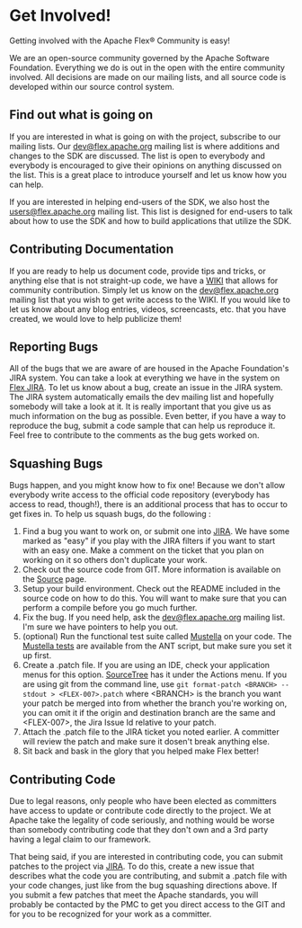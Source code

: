 <!--
 
 Licensed to the Apache Software Foundation (ASF) under one or more
 contributor license agreements.  See the NOTICE file distributed with
 this work for additional information regarding copyright ownership.
 The ASF licenses this file to You under the Apache License, Version 2.0
 (the "License"); you may not use this file except in compliance with
 the License.  You may obtain a copy of the License at
 
 http://www.apache.org/licenses/LICENSE-2.0
 
 Unless required by applicable law or agreed to in writing, software
 distributed under the License is distributed on an "AS IS" BASIS,
 WITHOUT WARRANTIES OR CONDITIONS OF ANY KIND, either express or implied.
 See the License for the specific language governing permissions and
 limitations under the License.
 
-->
# Get Involved!
Getting involved with the Apache Flex® Community is easy!

We are an open-source community governed by the Apache Software Foundation.  Everything we do is out in the open with
the entire community involved.  All decisions are made on our mailing lists, and all source code is developed
within our source control system.

## Find out what is going on
If you are interested in what is going on with the project, subscribe to our mailing lists.  Our [dev@flex.apache.org][1] mailing
list is where additions and changes to the SDK are discussed.  The list is open to everybody and everybody is encouraged
to give their opinions on anything discussed on the list.  This is a great place to introduce yourself and let us know
how you can help.

If you are interested in helping end-users of the SDK, we also host the [users@flex.apache.org][1] mailing list.  This list
is designed for end-users to talk about how to use the SDK and how to build applications that utilize the SDK.

## Contributing Documentation
If you are ready to help us document code, provide tips and tricks, or anything else that is not straight-up code, we
have a [WIKI][2] that allows for community contribution.  Simply let us know on the dev@flex.apache.org mailing list
that you wish to get write access to the WIKI.  If you would like to let us know about any blog entries, videos,
screencasts, etc. that you have created, we would love to help publicize them!

## Reporting Bugs
All of the bugs that we are aware of are housed in the Apache Foundation's JIRA system.  You can take a look at everything
we have in the system on [Flex JIRA][3].  To let us know about a bug, create an issue in the JIRA system.  The JIRA
system automatically emails the dev mailing list and hopefully somebody will take a look at it.  It is really important
that you give us as much information on the bug as possible.  Even better, if you have a way to reproduce the bug, submit
a code sample that can help us reproduce it.  Feel free to contribute to the comments as the bug gets worked on.

## Squashing Bugs
Bugs happen, and you might know how to fix one!  Because we don't allow everybody write access to the official code repository
(everybody has access to read, though!), there is an additional process that has to occur to get fixes in.  To help us
squash bugs, do the following :

1. Find a bug you want to work on, or submit one into [JIRA][3].  We have some marked as "easy" if you play with the JIRA filters if you want to start with an easy one.  Make a comment on the ticket that you plan on working on it so others don't duplicate your work.
2. Check out the source code from GIT.  More information is available on the [Source][4] page.
3. Setup your build environment.  Check out the README included in the source code on how to do this.  You will want to make sure that you can perform a compile before you go much further.
4. Fix the bug.  If you need help, ask the dev@flex.apache.org mailing list.  I'm sure we have pointers to help you out.
5. (optional) Run the functional test suite called [Mustella][5] on your code.  The [Mustella tests][5] are available from the ANT script, but make sure you set it up first.
6. Create a .patch file.  If you are using an IDE, check your application menus for this option. [SourceTree][6] has it under the Actions menu.  If you are using git from the command line, use `git format-patch <BRANCH> --stdout > <FLEX-007>.patch` where &lt;BRANCH&gt; is the branch you want your patch be merged into from whether the branch you're working on, you can omit it if the origin and destination branch are the same and &lt;FLEX-007&gt;, the Jira Issue Id relative to your patch.
7. Attach the .patch file to the JIRA ticket you noted earlier.  A committer will review the patch and make sure it dosen't break anything else.
8. Sit back and bask in the glory that you helped make Flex better!

## Contributing Code
Due to legal reasons, only people who have been elected as committers have access to update or contribute code directly to the project.
We at Apache take the legality of code seriously, and nothing would be worse than somebody contributing code that
they don't own and a 3rd party having a legal claim to our framework.

That being said, if you are interested in contributing code, you can submit patches to the project via [JIRA][3].
To do this, create a new issue that describes what the code you are contributing, and submit a .patch file with your
code changes, just like from the bug squashing directions above.  If you submit a few patches that meet the Apache
standards, you will probably be contacted by the PMC to get you direct access to the GIT and for you to be recognized
for your work as a committer.

 [1]: community-mailinglists.html
 [2]: https://cwiki.apache.org/confluence/display/FLEX/Apache+Flex+Wiki
 [3]: https://issues.apache.org/jira/browse/FLEX
 [4]: dev-sourcecode.html
 [5]: https://cwiki.apache.org/FLEX/mustella-overview.html
 [6]: http://www.sourcetreeapp.com/